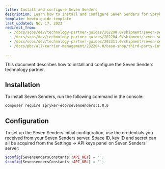 ```yaml
---
title: Install and configure Seven Senders
description: Learn how to install and configure Seven Senders for Spryker Cloud Commerce OS to enhance shipping capabilities and integrate with third-party logistics services.
template: howto-guide-template
last_updated: Nov 17, 2023
redirect_from:
  - /docs/scos/dev/technology-partner-guides/202200.0/shipment/seven-senders/installing-and-configuring-seven-senders.html
  - /docs/scos/dev/technology-partner-guides/202204.0/shipment/seven-senders/installing-and-configuring-seven-senders.html
  - /docs/scos/dev/technology-partner-guides/202311.0/shipment/seven-senders/installing-and-configuring-seven-senders.html
  - /docs/pbc/all/carrier-management/202204.0/base-shop/third-party-integrations/seven-senders/install-and-configure-seven-senders.html

---
```


This document describes how to install and configure the Seven Senders technology partner.

## Installation

To install Seven Senders, run the following command in the console:

```bash
composer require spryker-eco/sevensenders:1.0.0
```

## Configuration

To set up the Seven Senders initial configuration, use the credentials you received from your Seven Senders server. Space ID, key ID and secret can all be acquired from the Settings → API keys panel on Seven Senders' server:

```php
$config[SevensendersConstants::API_KEY] = '';
$config[SevensendersConstants::API_URL] = '';
```
